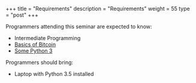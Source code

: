 +++
title = "Requirements"
description = "Requirements"
weight = 55
type = "post"
+++

Programmers attending this seminar are expected to know:

  * Intermediate Programming
  * [Basics of Bitcoin](https://bitcoin.org/en/)
  * [Some Python 3](https://learnpythonthehardway.org/book/ex0.html)

Programmers should bring:

  * Laptop with Python 3.5 installed

